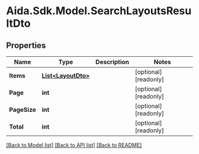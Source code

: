 # Aida.Sdk.Model.SearchLayoutsResultDto

## Properties

Name | Type | Description | Notes
------------ | ------------- | ------------- | -------------
**Items** | [**List&lt;LayoutDto&gt;**](LayoutDto.md) |  | [optional] [readonly] 
**Page** | **int** |  | [optional] [readonly] 
**PageSize** | **int** |  | [optional] [readonly] 
**Total** | **int** |  | [optional] [readonly] 

[[Back to Model list]](../README.md#documentation-for-models) [[Back to API list]](../README.md#documentation-for-api-endpoints) [[Back to README]](../README.md)

